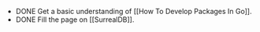 - DONE Get a basic understanding of [[How To Develop Packages In Go]].
- DONE Fill the page on [[SurrealDB]].